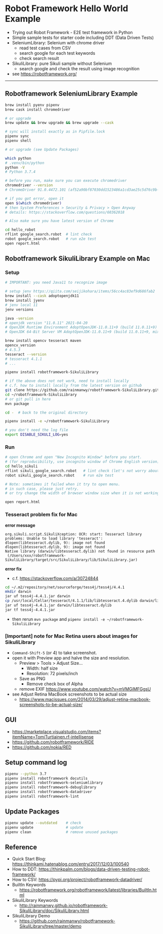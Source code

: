 # Robot Framework Hello World Example

* Trying out Robot Framework - E2E test framework in Python
* Simple sample tests for starter code including DDT (Data Driven Tests)
* SeleniumLibrary: Selenium with chrome driver
  - read test cases from CSV
  - search google for each test keywords
  - check search result
* SikuliLibrary: pure Sikuli sample without Selenium
  - search google and check the result using image recognition
* see https://robotframework.org/

----------

## Robotframework SeleniumLibrary Example

```bash
brew install pyenv pipenv
brew cask install chromedriver

# or upgrade
brew update && brew upgrade && brew upgrade --cask

# sync will install exactly as in Pipfile.lock
pipenv sync
pipenv shell

# or upgrade (see Update Packages)

which python
# .venv/bin/python
python -V
# Python 3.7.4

# before you run, make sure you can execute chromedriver
chromedriver --version
# ChromeDriver 91.0.4472.101 (af52a90bf87030dd1523486a1cd3ae25c5d76c9b-refs/branch-heads/4472@{#1462})

# if you got error, open it
open $(which chromedriver)
# then System Preferences > Security & Privacy > Open Anyway
# details: https://stackoverflow.com/questions/60362018

# Also make sure you have latest version of Chrome

cd hello_robot
rflint google_search.robot  # lint check
robot google_search.robot   # run e2e test
open report.html
```

## Robotframework SikuliLibrary Example on Mac

### Setup

```bash
# IMPORTANT: you need Java11 to recognize image

# setup jenv https://qiita.com/seijikohara/items/56cc4ac83ef9d686fab2
brew install --cask adoptopenjdk11
brew install jyenv
# jenv local 11
jenv versions

java -version
# openjdk version "11.0.11" 2021-04-20
# OpenJDK Runtime Environment AdoptOpenJDK-11.0.11+9 (build 11.0.11+9)
# OpenJDK 64-Bit Server VM AdoptOpenJDK-11.0.11+9 (build 11.0.11+9, mixed mode)

brew install opencv tesseract maven
opencv_version
# 4.5.3
tesseract --version
# tesseract 4.1.1
# ...

pipenv install robotframework-SikuliLibrary

# if the above does not not work, need to install locally
# c.f. how to install locally from the latest version on github
git clone https://github.com/rainmanwy/robotframework-SikuliLibrary.git ~/robotframework-SikuliLibrary
cd ~/robotframework-SikuliLibrary
# or git pull in here
mvn package

cd -  # back to the original directory

pipenv install -e ~/robotframework-SikuliLibrary

# you don't need the log file
export DISABLE_SIKULI_LOG=yes
```

### Run

```bash
# open Chrome and open "New Incognito Window" before you start.
# (for reproducibility, use incognito window of Chrome English version)
cd hello_sikuli
rflint sikuli_google_search.robot   # lint check (let's not worry about doc error)
robot sikuli_google_search.robot    # run e2e test

# Note: sometimes it failed when it try to open menu.
# in such case, please just retry.
# or try change the width of browser window size when it is not working.

open report.html
```

### Tesseract problem fix for Mac

__error message__

```
org.sikuli.script.SikuliXception: OCR: start: Tesseract library problems: Unable to load library 'tesseract':
dlopen(libtesseract.dylib, 9): image not found
dlopen(libtesseract.dylib, 9): image not found
Native library (darwin/libtesseract.dylib) not found in resource path
 (/Users/xxx/robotframework-SikuliLibrary/target/src/SikuliLibrary/lib/SikuliLibrary.jar)
```

__error fix__

* c.f. https://stackoverflow.com/a/30724844

```bash
cd ~/.m2/repository/net/sourceforge/tess4j/tess4j/4.4.1
mkdir darwin
jar uf tess4j-4.4.1.jar darwin
cp /usr/local/Cellar/tesseract/4.1.1/lib/libtesseract.4.dylib darwin/libtesseract.dylib
jar uf tess4j-4.4.1.jar darwin/libtesseract.dylib
jar tf tess4j-4.4.1.jar
```

* then rerun `mvn package` and `pipenv install -e ~/robotframework-SikuliLibrary`

### [Important] note for Mac Retina users about images for SikuliLibrary

* `Command-Shift-5` (or 4) to take screenshot.
* open it with Preview app and halve the size and resolution.
  - Preview > Tools > Adjust Size...
    - Width: half size
    - Resolution: 72 pixels/inch
  - Save as PNG
    - Remove check box of Alpha
  - remove EXIF https://www.youtube.com/watch?v=mVMGiMFGgsU
* see Adjust Retina MacBook screenshots to be actual size
  - https://www.macissues.com/2014/03/29/adjust-retina-macbook-screenshots-to-be-actual-size/

## GUI

* https://marketplace.visualstudio.com/items?itemName=TomiTurtiainen.rf-intellisense
* https://github.com/robotframework/RIDE
* https://github.com/nokia/RED

## Setup command log

```bash
pipenv --python 3.7
pipenv install robotframework docutils
pipenv install robotframework-seleniumlibrary
pipenv install robotframework-debuglibrary
pipenv install robotframework-datadriver
pipenv install robotframework-lint
```

## Update Packages

```bash
pipenv update --outdated    # check
pipenv update               # update
pipenv clean                # remove unused packages
```

## Reference

* Quick Start Blog: https://thinkami.hatenablog.com/entry/2017/12/03/100540
* How to DDT: https://thinkpalm.com/blogs/data-driven-testing-robot-framework/
* How to CSV: https://pypi.org/project/robotframework-datadriver/
* BuiltIn Keywords
  - https://robotframework.org/robotframework/latest/libraries/BuiltIn.html
* SikuliLibrary Keywords
  - http://rainmanwy.github.io/robotframework-SikuliLibrary/doc/SikuliLibrary.html
* SikuliLibrary Demo
  - https://github.com/rainmanwy/robotframework-SikuliLibrary/tree/master/demo

